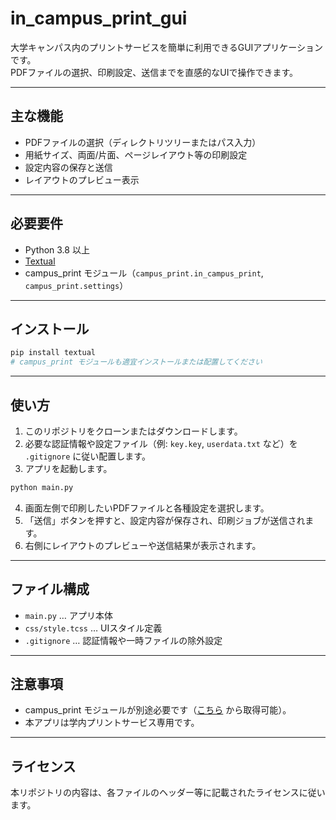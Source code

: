 # in_campus_print_gui

大学キャンパス内のプリントサービスを簡単に利用できるGUIアプリケーションです。  
PDFファイルの選択、印刷設定、送信までを直感的なUIで操作できます。

---

## 主な機能

- PDFファイルの選択（ディレクトリツリーまたはパス入力）
- 用紙サイズ、両面/片面、ページレイアウト等の印刷設定
- 設定内容の保存と送信
- レイアウトのプレビュー表示

---

## 必要要件

- Python 3.8 以上
- [Textual](https://github.com/Textualize/textual)
- campus_print モジュール（`campus_print.in_campus_print`, `campus_print.settings`）

---

## インストール

```sh
pip install textual
# campus_print モジュールも適宜インストールまたは配置してください
```

---

## 使い方

1. このリポジトリをクローンまたはダウンロードします。
2. 必要な認証情報や設定ファイル（例: `key.key`, `userdata.txt` など）を `.gitignore` に従い配置します。
3. アプリを起動します。

```sh
python main.py
```

4. 画面左側で印刷したいPDFファイルと各種設定を選択します。
5. 「送信」ボタンを押すと、設定内容が保存され、印刷ジョブが送信されます。
6. 右側にレイアウトのプレビューや送信結果が表示されます。

---

## ファイル構成

- `main.py` … アプリ本体
- `css/style.tcss` … UIスタイル定義
- `.gitignore` … 認証情報や一時ファイルの除外設定

---

## 注意事項

- campus_print モジュールが別途必要です（[こちら](https://github.com/ktsgsg/in_campus_print/tree/v2) から取得可能）。
- 本アプリは学内プリントサービス専用です。

---

## ライセンス

本リポジトリの内容は、各ファイルのヘッダー等に記載されたライセンスに従います。